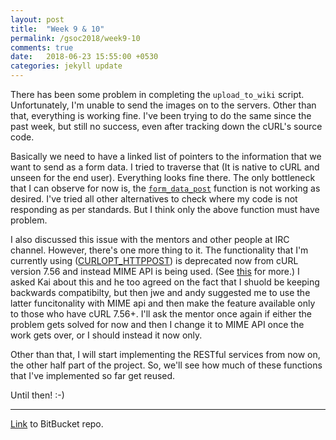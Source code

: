 ```yaml
---
layout: post
title:  "Week 9 & 10"
permalink: /gsoc2018/week9-10
comments: true
date:   2018-06-23 15:55:00 +0530
categories: jekyll update
---
```


There has been some problem in completing the `upload_to_wiki` script. Unfortunately, I'm unable to send the images on to the servers. Other than that, everything is working fine. I've been trying to do the same since the past week, but still no success, even after tracking down the cURL's source code.

Basically we need to have a linked list of pointers to the information that we want to send as a form data. I tried to traverse that (It is native to cURL and unseen for the end user). Everything looks fine there. The only bottleneck that I can observe for now is, the [`form_data_post`](https://bitbucket.org/me_ydv_5/octave/src/59d3d9c4af257ca141e60420e9ba3c8ab32af0af/liboctave/util/url-transfer.cc#lines-710) function is not working as desired. I've tried all other alternatives to check where my code is not responding as per standards. But I think only the above function must have problem.

I also discussed this issue with the mentors and other people at IRC channel. However, there's one more thing to it. The functionality that I'm currently using ([CURLOPT_HTTPPOST](https://curl.haxx.se/libcurl/c/CURLOPT_HTTPPOST.html)) is deprecated now from cURL version 7.56 and instead MIME API is being used. (See [this](https://github.com/curl/curl/pull/1839) for more.) I asked Kai about this and he too agreed on the fact that I shuold be keeping backwards compatibilty, but then jwe and andy suggested me to use the latter funcitonality with MIME api and then make the feature available only to those who have cURL 7.56+. I'll ask the mentor once again if either the problem gets solved for now and then I change it to MIME API once the work gets over, or I should instead it now only.

Other than that, I will start implementing the RESTful services from now on, the other half part of the project. So, we'll see how much of these functions that I've implemented so far get reused.

Until then! :-)


****

[Link](https://bitbucket.org/me_ydv_5/octave/commits/branch/ocs) to BitBucket repo.
